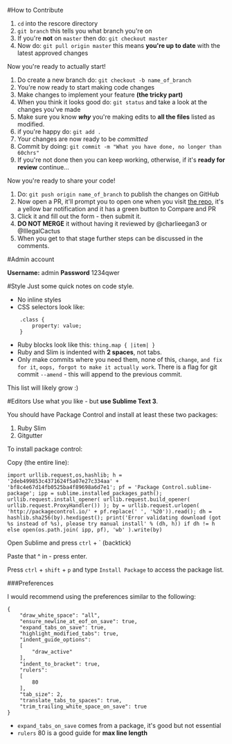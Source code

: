 #How to Contribute
1. `cd` into the rescore directory
2. `git branch` this tells you what branch you're on
3. If you're **not** on `master` then do: `git checkout master`
4. Now do: `git pull origin master` this means **you're up to date** with the latest approved changes

Now you're ready to actually start!

1. Do create a new branch do: `git checkout -b name_of_branch`
2. You're now ready to start making code changes
3. Make changes to implement your feature **(the tricky part)**
4. When you think it looks good do: `git status` and take a look at the changes you've made
5. Make sure you know ***why*** you're making edits to **all the files** listed as modified.
6. if you're happy do: `git add .` 
7. Your changes are now ready to be *committed*
8. Commit by doing: `git commit -m "What you have done, no longer than 60chrs"`
9. If you're not done then you can keep working, otherwise, if it's **ready for review** continue...

Now you're ready to share your code!

1. Do: `git push origin name_of_branch` to publish the changes on GitHub
2. Now open a PR, it'll prompt you to open one when you visit [the repo](https://github.com/charlieegan3/rescore), it's a yellow bar notification and it has a green button to Compare and PR
3. Click it and fill out the form - then submit it.
4. **DO NOT MERGE** it without having it reviewed by @charlieegan3 or @IllegalCactus
5. When you get to that stage further steps can be discussed in the comments.

#Admin account

**Username:** admin
**Password** 1234qwer

#Style
Just some quick notes on code style.

* No inline styles
* CSS selectors look like:

```
    .class {
    	property: value;
    }
```
* Ruby blocks look like this: `thing.map { |item| }`
* Ruby and Slim is indented with **2 spaces**, not tabs.
* Only make commits where you need them, none of this, `change`, `and fix for it`, `oops, forgot to make it actually work`. There is a flag for git commit `--amend` - this will append to the previous commit.

This list will likely grow :) 

#Editors
Use what you like - but **use Sublime Text 3**.

You should have Package Control and install at least these two packages:
1. Ruby Slim
2. Gitgutter

To install package control:

Copy (the entire line):

```
import urllib.request,os,hashlib; h = '2deb499853c4371624f5a07e27c334aa' + 'bf8c4e67d14fb0525ba4f89698a6d7e1'; pf = 'Package Control.sublime-package'; ipp = sublime.installed_packages_path(); urllib.request.install_opener( urllib.request.build_opener( urllib.request.ProxyHandler()) ); by = urllib.request.urlopen( 'http://packagecontrol.io/' + pf.replace(' ', '%20')).read(); dh = hashlib.sha256(by).hexdigest(); print('Error validating download (got %s instead of %s), please try manual install' % (dh, h)) if dh != h else open(os.path.join( ipp, pf), 'wb' ).write(by)
```
Open Sublime and press `ctrl` + ` (backtick)

Paste that ^ in - press enter.

Press `ctrl` + `shift` + `p` and type `Install Package` to access the package list.

###Preferences

I would recommend using the preferences similar to the following:

```
{
	"draw_white_space": "all",
	"ensure_newline_at_eof_on_save": true,
	"expand_tabs_on_save": true,
	"highlight_modified_tabs": true,
	"indent_guide_options":
	[
		"draw_active"
	],
	"indent_to_bracket": true,
	"rulers":
	[
		80
	],
	"tab_size": 2,
	"translate_tabs_to_spaces": true,
	"trim_trailing_white_space_on_save": true
}
```

* `expand_tabs_on_save` comes from a package, it's good but not essential
* `rulers` 80 is a good guide for **max line length**


